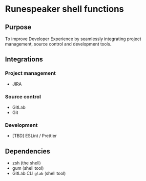 # Runespeaker shell functions

## Purpose
To improve Developer Experience by seamlessly integrating project management, source control and development tools.

## Integrations
### Project management
- JIRA

### Source control
- GitLab
- Git

### Development
- [TBD] ESLint / Prettier

## Dependencies
- zsh (the shell)
- gum (shell tool)
- GitLab CLI `glab` (shell tool)